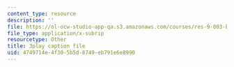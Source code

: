 ```yaml
---
content_type: resource
description: ''
file: https://ol-ocw-studio-app-qa.s3.amazonaws.com/courses/res-9-003-brains-minds-and-machines-summer-course-summer-2015/4749714e4f305b5d8749eb791e6e8990_NRygklHAoEw.vtt
file_type: application/x-subrip
resourcetype: Other
title: 3play caption file
uid: 4749714e-4f30-5b5d-8749-eb791e6e8990
---
```

